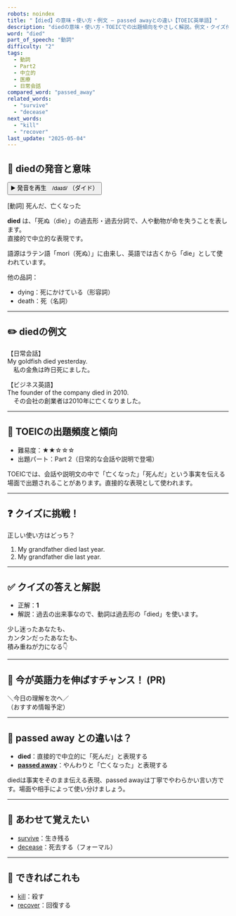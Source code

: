 ```yaml
---
robots: noindex
title: "【died】の意味・使い方・例文 ― passed awayとの違い【TOEIC英単語】"
description: "diedの意味・使い方・TOEICでの出題傾向をやさしく解説。例文・クイズ付きでpassed awayとの違いもわかりやすく学べます。"
word: "died"
part_of_speech: "動詞"
difficulty: "2"
tags:
  - 動詞
  - Part2
  - 中立的
  - 医療
  - 日常会話
compared_word: "passed_away"
related_words:
  - "survive"
  - "decease"
next_words:
  - "kill"
  - "recover"
last_update: "2025-05-04"
---
```


## 🔰 diedの発音と意味

<button class="play-audio" onclick="playTTS('died')">
  <span class="play-audio-main">
    ▶️ 発音を再生　/daɪd/
  </span>
  <span class="play-audio-sub">
    （ダイド）
  </span>
</button>

[動詞] 死んだ、亡くなった

**died** は、「死ぬ（die）」の過去形・過去分詞で、人や動物が命を失うことを表します。  
直接的で中立的な表現です。

語源はラテン語「mori（死ぬ）」に由来し、英語では古くから「die」として使われています。

他の品詞：  
- dying：死にかけている（形容詞）
- death：死（名詞）

---

## ✏️ diedの例文

【日常会話】  
My goldfish died yesterday.  
　私の金魚は昨日死にました。

【ビジネス英語】  
The founder of the company died in 2010.  
　その会社の創業者は2010年に亡くなりました。

---

## 🎯 TOEICの出題頻度と傾向

- 難易度：★★☆☆☆
- 出題パート：Part 2（日常的な会話や説明で登場）

TOEICでは、会話や説明文の中で「亡くなった」「死んだ」という事実を伝える場面で出題されることがあります。直接的な表現として使われます。

---

## ❓ クイズに挑戦！

正しい使い方はどっち？

1. My grandfather died last year.  
2. My grandfather die last year.

---

## ✅ クイズの答えと解説

- 正解：**1**
- 解説：過去の出来事なので、動詞は過去形の「died」を使います。

少し迷ったあなたも、  
カンタンだったあなたも、  
積み重ねが力になる👇️

---

## 🚀 今が英語力を伸ばすチャンス！ (PR)

<div class="info-center">
＼今日の理解を次へ／<br>  
（おすすめ情報予定）
</div>

---

## 🤔  passed away との違いは？

- **died**：直接的で中立的に「死んだ」と表現する
- **[passed away](/passed_away)**：やんわりと「亡くなった」と表現する

diedは事実をそのまま伝える表現、passed awayは丁寧でやわらかい言い方です。場面や相手によって使い分けましょう。

---

## 🧩 あわせて覚えたい

- [survive](/survive)：生き残る
- [decease](/decease)：死去する（フォーマル）

---

## 📖 できればこれも

- [kill](/kill)：殺す
- [recover](/recover)：回復する

<!-- cvid: aid47_bid45 -->
